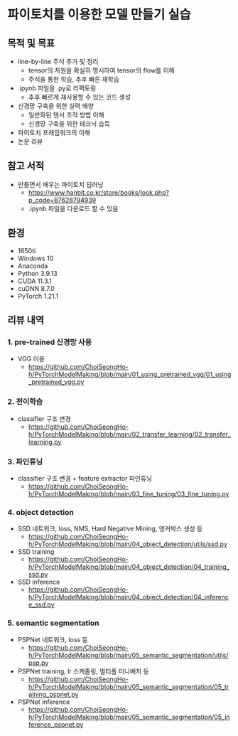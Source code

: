 # 파이토치를 이용한 모델 만들기 실습    
## 목적 및 목표   
- line-by-line 주석 추가 및 정리   
  - tensor의 차원을 확실히 명시하여 tensor의 flow를 이해   
  - 주석을 통한 학습, 추후 빠른 재학습
- .ipynb 파일을 .py로 리팩토링
  - 추후 빠르게 재사용할 수 있는 코드 생성   
- 신경망 구축을 위한 실력 배양   
  - 일반화된 텐서 조작 방법 이해   
  - 신경망 구축을 위한 테크닉 습득   
- 파이토치 프래임워크의 이해   
- 논문 리뷰
## 참고 서적
- 만들면서 배우는 파이토치 딥러닝   
  - https://www.hanbit.co.kr/store/books/look.php?p_code=B7628794939
  - .ipynb 파일을 다운로드 할 수 있음
## 환경
- 1650ti    
- Windows 10    
- Anaconda    
- Python 3.9.13    
- CUDA 11.3.1    
- cuDNN 8.7.0    
- PyTorch 1.21.1    
## 리뷰 내역
### 1. pre-trained 신경망 사용
- VGG 이용   
  - https://github.com/ChoiSeongHo-h/PyTorchModelMaking/blob/main/01_using_pretrained_vgg/01_using_pretrained_vgg.py
### 2. 전이학습
- classifier 구조 변경   
  - https://github.com/ChoiSeongHo-h/PyTorchModelMaking/blob/main/02_transfer_learning/02_transfer_learning.py
### 3. 파인튜닝
- classifier 구조 변경 + feature extractor 파인튜닝   
  - https://github.com/ChoiSeongHo-h/PyTorchModelMaking/blob/main/03_fine_tuning/03_fine_tuning.py
### 4. object detection
- SSD 네트워크, loss, NMS, Hard Negative Mining, 앵커박스 생성 등    
  - https://github.com/ChoiSeongHo-h/PyTorchModelMaking/blob/main/04_object_detection/utils/ssd.py
- SSD training
  - https://github.com/ChoiSeongHo-h/PyTorchModelMaking/blob/main/04_object_detection/04_training_ssd.py
- SSD inference
  - https://github.com/ChoiSeongHo-h/PyTorchModelMaking/blob/main/04_object_detection/04_inference_ssd.py
### 5. semantic segmentation
- PSPNet 네트워크, loss 등
  - https://github.com/ChoiSeongHo-h/PyTorchModelMaking/blob/main/05_semantic_segmentation/utils/psp.py
- PSPNet training, lr 스케줄링, 멀티플 미니배치 등
  - https://github.com/ChoiSeongHo-h/PyTorchModelMaking/blob/main/05_semantic_segmentation/05_training_pspnet.py
- PSPNet inference
  - https://github.com/ChoiSeongHo-h/PyTorchModelMaking/blob/main/05_semantic_segmentation/05_inference_pspnet.py
